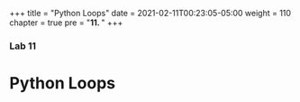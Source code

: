 +++
title = "Python Loops"
date = 2021-02-11T00:23:05-05:00
weight = 110
chapter = true
pre = "<b>11. </b>"
+++

### Lab 11

# Python Loops